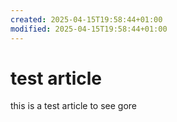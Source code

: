 ```yaml
---
created: 2025-04-15T19:58:44+01:00
modified: 2025-04-15T19:58:44+01:00
---
```


# test article

this is a test article to see gore

